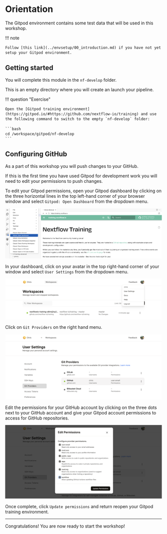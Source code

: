 # Orientation

The Gitpod environment contains some test data that will be used in this workshop.

!!! note

    Follow [this link](../envsetup/00_introduction.md) if you have not yet setup your Gitpod environment.

## Getting started

You will complete this module in the `nf-develop` folder.

This is an empty directory where you will create an launch your pipeline.

!!! question "Exercise"

    Open the [Gitpod training environment](https://gitpod.io/#https://github.com/nextflow-io/training) and use the following command to switch to the empty `nf-develop` folder:

    ```bash
    cd /workspace/gitpod/nf-develop
    ```

## Configuring GitHub

As a part of this workshop you will push changes to your GitHub.

If this is the first time you have used Gitpod for development work you will need to edit your permissions to push changes.

To edit your Gitpod permissions, open your Gitpod dashboard by clicking on the three horizontal lines in the top left-hand corner of your browser window and select `Gitpod: Open Dashboard` from the dropdown menu.

![Open Gitpod dashboard](img/gitpod.opendashboard.png)

In your dashboard, click on your avatar in the top right-hand corner of your window and select `User Settings` from the dropdown menu.

![Gitpod dashboard](img/gitpod.dashboard.png)

Click on `Git Providers` on the right hand menu.

![Git providers](img/gitpod.providers.png)

Edit the permissions for your GitHub account by clicking on the three dots next to your GitHub account and give your Gitpod account permissions to access for GitHub repositories.

![GitHub permissions](img/gitpod.permissions.png)

Once complete, click `Update permissions` and return reopen your Gitpod training environment.

---

Congratulations! You are now ready to start the workshop!
